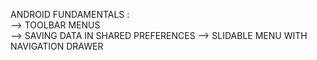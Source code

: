 ANDROID FUNDAMENTALS : <br>
--> TOOLBAR MENUS <br>
--> SAVING DATA IN SHARED PREFERENCES
--> SLIDABLE MENU WITH NAVIGATION DRAWER
